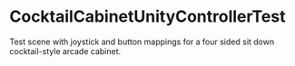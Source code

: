 CocktailCabinetUnityControllerTest
==================================

Test scene with joystick and button mappings for a four sided sit down cocktail-style arcade cabinet.
